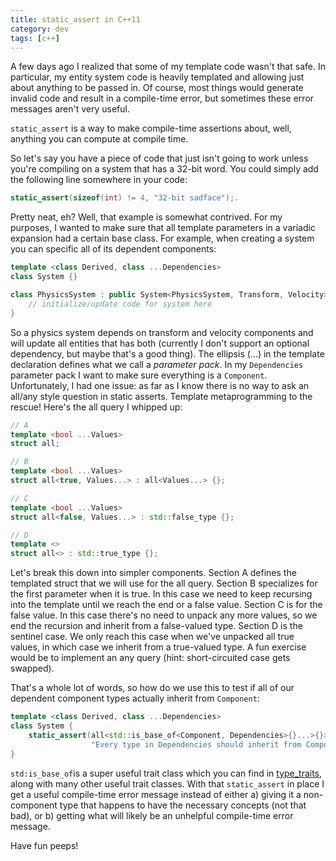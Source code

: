 ```yaml
---
title: static_assert in C++11
category: dev
tags: [c++]
---
```


A few days ago I realized that some of my template code wasn't that safe. In particular, my entity
system code is heavily templated and allowing just about anything to be passed in. Of course, most
things would generate invalid code and result in a compile-time error, but sometimes these error
messages aren't very useful.

`static_assert` is a way to make compile-time assertions about, well, anything you can compute at
compile time.

So let's say you have a piece of code that just isn't going to work unless you're compiling on a
system that has a 32-bit word. You could simply add the following line somewhere in your code:

```cpp
static_assert(sizeof(int) != 4, "32-bit sadface");.
```

Pretty neat, eh? Well, that example is somewhat contrived. For my purposes, I wanted to make sure
that all template parameters in a variadic expansion had a certain base class. For example, when
creating a system you can specific all of its dependent components:

```cpp
template <class Derived, class ...Dependencies>
class System {}

class PhysicsSystem : public System<PhysicsSystem, Transform, Velocity> {
	// initialize/update code for system here
}
```

So a physics system depends on transform and velocity components and will update all entities that
has both (currently I don't support an optional dependency, but maybe that's a good thing). The
ellipsis (...) in the template declaration defines what we call a _parameter pack_. In my
`Dependencies` parameter pack I want to make sure everything is a `Component`. Unfortunately, I had
one issue: as far as I know there is no way to ask an all/any style question in static asserts.
Template metaprogramming to the rescue! Here's the all query I whipped up:

```cpp
// A
template <bool ...Values>
struct all;

// B
template <bool ...Values>
struct all<true, Values...> : all<Values...> {};

// C
template <bool ...Values>
struct all<false, Values...> : std::false_type {};

// D
template <>
struct all<> : std::true_type {};
```

Let's break this down into simpler components. Section A defines the templated struct that we will
use for the all query. Section B specializes for the first parameter when it is true. In this case
we need to keep recursing into the template until we reach the end or a false value. Section C is
for the false value. In this case there's no need to unpack any more values, so we end the recursion
and inherit from a false-valued type. Section D is the sentinel case. We only reach this case when
we've unpacked all true values, in which case we inherit from a true-valued type. A fun exercise
would be to implement an any query (hint: short-circuited case gets swapped).

That's a whole lot of words, so how do we use this to test if all of our dependent component types
actually inherit from `Component`:

```cpp
template <class Derived, class ...Dependencies>
class System {
	static_assert(all<std::is_base_of<Component, Dependencies>{}...>{}>,
				  "Every type in Dependencies should inherit from Component");
}
```

`std:is_base_of`is a super useful trait class which you can find in
[type_traits](//en.cppreference.com/w/cpp/header/type_traits), along with many other useful trait
classes. With that `static_assert` in place I get a useful compile-time error message instead of
either a) giving it a non-component type that happens to have the necessary concepts (not that bad),
or b) getting what will likely be an unhelpful compile-time error message.

Have fun peeps!
